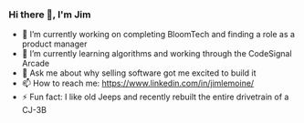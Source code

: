 ### Hi there 👋, I'm Jim

- 🔭 I’m currently working on completing BloomTech and finding a role as a product manager
- 🌱 I’m currently learning algorithms and working through the CodeSignal Arcade
- 💬 Ask me about why selling software got me excited to build it
- 📫 How to reach me: https://www.linkedin.com/in/jimlemoine/
- ⚡ Fun fact: I like old Jeeps and recently rebuilt the entire drivetrain of a CJ-3B

